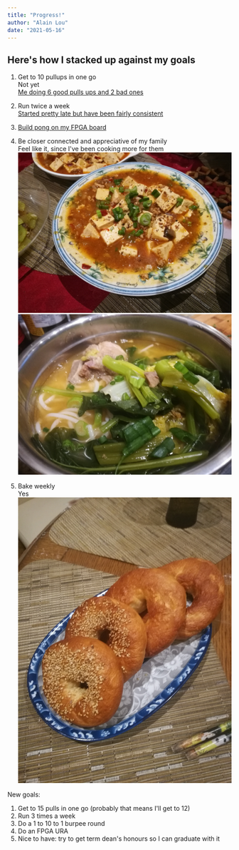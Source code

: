 ```yaml
---
title: "Progress!"
author: "Alain Lou"
date: "2021-05-16"
---
```


## Here's how I stacked up against my goals
1. Get to 10 pullups in one go\
Not yet\
[Me doing 6 good pulls ups and 2 bad ones](goals/pullups.m4v)

2. Run twice a week\
[Started pretty late but have been fairly consistent](https://www.strava.com/athletes/77016097)

3. [Build pong on my FPGA board](https://github.com/alainlou/pong)

4. Be closer connected and appreciative of my family\
Feel like it, since I've been cooking more for them\
![mapo tofu](goals/mapo_tofu.jpg)\
![noodles](goals/noodles.jpg)

5. Bake weekly\
Yes
![bagels](goals/bagels.jpg)

New goals:
1. Get to 15 pulls in one go (probably that means I'll get to 12)
2. Run 3 times a week
3. Do a 1 to 10 to 1 burpee round
4. Do an FPGA URA
5. Nice to have: try to get term dean's honours so I can graduate with it
